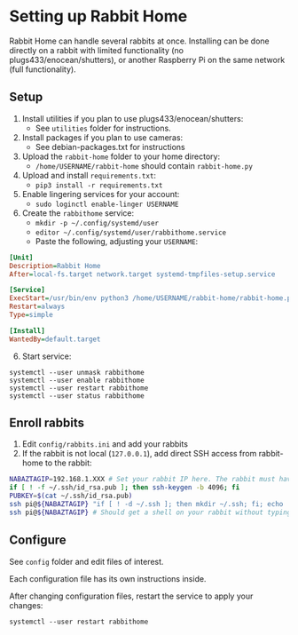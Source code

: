 # Setting up Rabbit Home

Rabbit Home can handle several rabbits at once. Installing can be done directly on a rabbit with limited functionality (no plugs433/enocean/shutters), or another Raspberry Pi on the same network (full functionality).

## Setup

1. Install utilities if you plan to use plugs433/enocean/shutters:
    * See `utilities` folder for instructions.
2. Install packages if you plan to use cameras:
    * See debian-packages.txt for instructions
3. Upload the `rabbit-home` folder to your home directory:
    * `/home/USERNAME/rabbit-home` should contain `rabbit-home.py`
4. Upload and install `requirements.txt`:
    * `pip3 install -r requirements.txt`
5. Enable lingering services for your account:
    * `sudo loginctl enable-linger USERNAME`
6. Create the `rabbithome` service:
    * `mkdir -p ~/.config/systemd/user`
    * `editor ~/.config/systemd/user/rabbithome.service`
    * Paste the following, adjusting your `USERNAME`:
```ini
[Unit]
Description=Rabbit Home
After=local-fs.target network.target systemd-tmpfiles-setup.service

[Service]
ExecStart=/usr/bin/env python3 /home/USERNAME/rabbit-home/rabbit-home.py
Restart=always
Type=simple

[Install]
WantedBy=default.target
```

6. Start service:
```
systemctl --user unmask rabbithome
systemctl --user enable rabbithome
systemctl --user restart rabbithome
systemctl --user status rabbithome
```

## Enroll rabbits

1. Edit `config/rabbits.ini` and add your rabbits
2. If the rabbit is not local (`127.0.0.1`), add direct SSH access from rabbit-home to the rabbit:

```bash
NABAZTAGIP=192.168.1.XXX # Set your rabbit IP here. The rabbit must have a static IP, see your router settings.
if [ ! -f ~/.ssh/id_rsa.pub ]; then ssh-keygen -b 4096; fi
PUBKEY=$(cat ~/.ssh/id_rsa.pub)
ssh pi@${NABAZTAGIP} "if [ ! -d ~/.ssh ]; then mkdir ~/.ssh; fi; echo '${PUBKEY}' >> ~/.ssh/authorized_keys; echo added ssh key."
ssh pi@${NABAZTAGIP} # Should get a shell on your rabbit without typing a password
```

## Configure

See `config` folder and edit files of interest.

Each configuration file has its own instructions inside.

After changing configuration files, restart the service to apply your changes:
```
systemctl --user restart rabbithome
```

